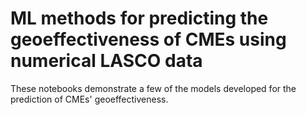 # ML methods for predicting the geoeffectiveness of CMEs using numerical LASCO data
These notebooks demonstrate a few of the models developed for the prediction of CMEs' geoeffectiveness.
